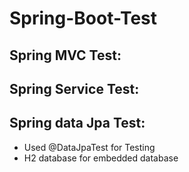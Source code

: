 # Spring-Boot-Test

## Spring MVC Test:

## Spring Service Test:

## Spring data Jpa Test:
- Used @DataJpaTest for Testing
- H2 database for embedded database
